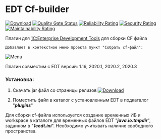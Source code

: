 # EDT Cf-builder

[![Download](https://img.shields.io/github/release/YanSergey/edt.cf_builder?label=download&style=flat)](https://github.com/YanSergey/edt.cf_builder/releases/latest)
[![Quality Gate Status](https://sonarcloud.io/api/project_badges/measure?project=YanSergey_EDT_CF_Builder&metric=alert_status)](https://sonarcloud.io/dashboard?id=YanSergey_EDT_CF_Builder)
[![Reliability Rating](https://sonarcloud.io/api/project_badges/measure?project=YanSergey_EDT_CF_Builder&metric=reliability_rating)](https://sonarcloud.io/dashboard?id=YanSergey_EDT_CF_Builder)
[![Security Rating](https://sonarcloud.io/api/project_badges/measure?project=YanSergey_EDT_CF_Builder&metric=security_rating)](https://sonarcloud.io/dashboard?id=YanSergey_EDT_CF_Builder)
[![Maintainability Rating](https://sonarcloud.io/api/project_badges/measure?project=YanSergey_EDT_CF_Builder&metric=sqale_rating)](https://sonarcloud.io/dashboard?id=YanSergey_EDT_CF_Builder)


Плагин для [1C:Enterprise Development Tools](https://edt.1c.ru/) для сборки CF файла

```Добавляет в контекстное меню проекта пункт "Собрать cf-файл":```

![Menu](/img/Menu.png "Меню с пунктом")

Плагин совместим с EDT версий: 1.16, 2020.1, 2020.2, 2020.3

### Установка:
1. Скачать jar файл со страницы релизов [![Download](https://img.shields.io/github/release/YanSergey/edt.cf_builder?label=download&style=flat)](https://github.com/YanSergey/edt.cf_builder/releases/latest)

2. Поместить файл в каталог с установленным EDT в подкаталог "***plugins***"

Для сборки cf-файла используется создание временных ИБ и workspace в каталоге для временных файлов EDT "***java.io.tmpdir***", заданном в "***1cedt.ini***". Необходимо учитывать наличие свободного пространства.